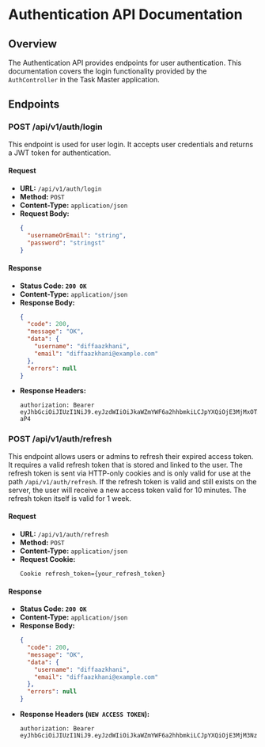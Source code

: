 # Authentication API Documentation

## Overview

The Authentication API provides endpoints for user authentication. This documentation covers the login functionality provided by the `AuthController` in the Task Master application.

## Endpoints

### POST /api/v1/auth/login

This endpoint is used for user login. It accepts user credentials and returns a JWT token for authentication.

#### Request

- **URL:** `/api/v1/auth/login`
- **Method:** `POST`
- **Content-Type:** `application/json`
- **Request Body:**
  ```json
  {
    "usernameOrEmail": "string",
    "password": "stringst"
  }
  
#### Response
- **Status Code: `200 OK`**
- **Content-Type:** `application/json`
- **Response Body:**
  ```json
  {
    "code": 200,
    "message": "OK",
    "data": {
      "username": "diffaazkhani",
      "email": "diffaazkhani@example.com"
    },
    "errors": null
  }
- **Response Headers:**
    ```text
    authorization: Bearer eyJhbGciOiJIUzI1NiJ9.eyJzdWIiOiJkaWZmYWF6a2hhbmkiLCJpYXQiOjE3MjMxOTA4MDgsImV4cCI6MTcyMzIxOTYwOH0.ymrGQcUpySMdbbvQfIeOkzTK17Qz2RXCskXwiIP-aP4

### POST /api/v1/auth/refresh

This endpoint allows users or admins to refresh their expired access token. It requires a valid refresh token that is stored and linked to the user. The refresh token is sent via HTTP-only cookies and is only valid for use at the path `/api/v1/auth/refresh`. If the refresh token is valid and still exists on the server, the user will receive a new access token valid for 10 minutes. The refresh token itself is valid for 1 week.

#### Request

- **URL:** `/api/v1/auth/refresh`
- **Method:** `POST`
- **Content-Type:** `application/json`
- **Request Cookie:**
  ```text
  Cookie refresh_token={your_refresh_token}

#### Response
- **Status Code: `200 OK`**
- **Content-Type:** `application/json`
- **Response Body:**
  ```json
  {
    "code": 200,
    "message": "OK",
    "data": {
      "username": "diffaazkhani",
      "email": "diffaazkhani@example.com"
    },
    "errors": null
  }
  
- **Response Headers (`NEW ACCESS TOKEN`):**
  ```text
  authorization: Bearer eyJhbGciOiJIUzI1NiJ9.eyJzdWIiOiJkaWZmYWF6a2hhbmkiLCJpYXQiOjE3MjM3Nzk5NjYsImV4cCI6MTcyMzc4MDU2Nn0.RgQSnspxxdUhEaPUvE_gDt2A58t__M8eT3POtFk8WUU
